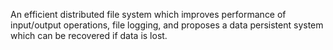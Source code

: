 An efficient distributed file system which improves performance of input/output operations, file logging, and proposes a data persistent system which can be recovered if data is lost.
